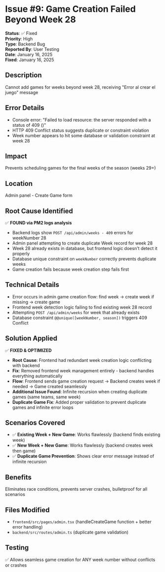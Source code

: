 # Issue #9: Game Creation Failed Beyond Week 28

**Status**: ✅ Fixed  
**Priority**: High  
**Type**: Backend Bug  
**Reported By**: User Testing  
**Date**: January 16, 2025  
**Fixed**: January 16, 2025  

## Description
Cannot add games for weeks beyond week 28, receiving "Error al crear el juego" message

## Error Details
- Console error: "Failed to load resource: the server responded with a status of 409 ()"
- HTTP 409 Conflict status suggests duplicate or constraint violation
- Week number appears to hit some database or validation constraint at week 28

## Impact
Prevents scheduling games for the final weeks of the season (weeks 29+)

## Location
Admin panel - Create Game form

## Root Cause Identified
✅ **FOUND via PM2 logs analysis**
- Backend logs show `POST /api/admin/weeks - 409` errors for weekNumber 28
- Admin panel attempting to create duplicate Week record for week 28
- Week 28 already exists in database, but frontend logic doesn't detect it properly
- Database unique constraint on `weekNumber` correctly prevents duplicate weeks
- Game creation fails because week creation step fails first

## Technical Details
- Error occurs in admin game creation flow: find week → create week if missing → create game
- Frontend week detection logic failing to find existing week 28 record
- Attempting `POST /api/admin/weeks` for week that already exists
- Database constraint `@@unique([weekNumber, season])` triggers 409 Conflict

## Solution Applied
✅ **FIXED & OPTIMIZED**
- **Root Cause**: Frontend had redundant week creation logic conflicting with backend
- **Fix**: Removed frontend week management entirely - backend handles everything automatically
- **Flow**: Frontend sends game creation request → Backend creates week if needed → Game created seamlessly
- **Additional Issue Found**: Infinite recursion when creating duplicate games (same teams, same week)
- **Duplicate Game Fix**: Added proper validation to prevent duplicate games and infinite error loops

## Scenarios Covered
- ✅ **Existing Week + New Game**: Works flawlessly (backend finds existing week)
- ✅ **New Week + New Game**: Works flawlessly (backend creates week then game)
- ✅ **Duplicate Game Prevention**: Shows clear error message instead of infinite recursion

## Benefits
Eliminates race conditions, prevents server crashes, bulletproof for all scenarios

## Files Modified
- `frontend/src/pages/admin.tsx` (handleCreateGame function + better error handling)
- `backend/src/routes/admin.ts` (duplicate game validation)

## Testing
✅ Allows seamless game creation for ANY week number without conflicts or crashes 